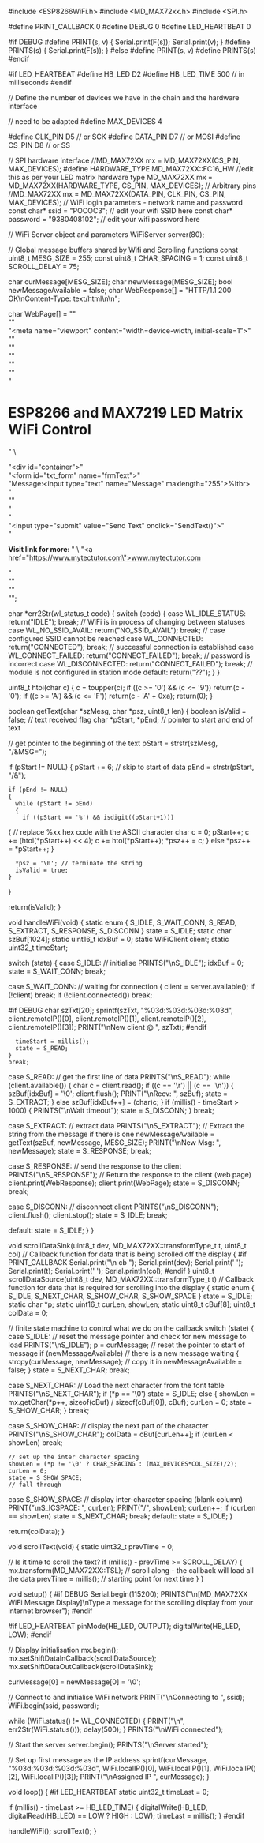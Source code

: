 #include <ESP8266WiFi.h>
#include <MD_MAX72xx.h>
#include <SPI.h>

#define	PRINT_CALLBACK	0
#define DEBUG 0
#define LED_HEARTBEAT 0

#if DEBUG
#define	PRINT(s, v)	{ Serial.print(F(s)); Serial.print(v); }
#define PRINTS(s)   { Serial.print(F(s)); }
#else
#define	PRINT(s, v)
#define PRINTS(s)
#endif


#if LED_HEARTBEAT
#define HB_LED  D2
#define HB_LED_TIME 500 // in milliseconds
#endif

// Define the number of devices we have in the chain and the hardware interface
 
// need to be adapted
#define	MAX_DEVICES	4

#define	CLK_PIN		D5 // or SCK
#define	DATA_PIN	D7 // or MOSI
#define	CS_PIN		D8 // or SS

// SPI hardware interface
//MD_MAX72XX mx = MD_MAX72XX(CS_PIN, MAX_DEVICES);
#define HARDWARE_TYPE MD_MAX72XX::FC16_HW  //edit this as per your LED matrix hardware type
MD_MAX72XX mx = MD_MAX72XX(HARDWARE_TYPE, CS_PIN, MAX_DEVICES);
// Arbitrary pins
//MD_MAX72XX mx = MD_MAX72XX(DATA_PIN, CLK_PIN, CS_PIN, MAX_DEVICES);
// WiFi login parameters - network name and password
const char* ssid = "POCOC3";                   // edit your wifi SSID here
const char* password = "9380408102";            // edit your wifi password here

// WiFi Server object and parameters
WiFiServer server(80);

// Global message buffers shared by Wifi and Scrolling functions
const uint8_t MESG_SIZE = 255;
const uint8_t CHAR_SPACING = 1;
const uint8_t SCROLL_DELAY = 75;

char curMessage[MESG_SIZE];
char newMessage[MESG_SIZE];
bool newMessageAvailable = false;
char WebResponse[] = "HTTP/1.1 200 OK\nContent-Type: text/html\n\n";

char WebPage[] =
"<!DOCTYPE html>" \
"<html>" \
"<head><meta name=\"viewport\" content=\"width=device-width, initial-scale=1\">" \
"<title>MYTECTUTOR ESP8266 AND MAX7219</title>" \
"<style>" \
"html, body" \ 
"{" \
"font-family: Helvetica; "\
"display: block;"\ 
"margin: 0px auto;"\ 
"text-align: center;"\
"background-color: #cad9c5;" \
"}" \
"#container " \
"{" \
"width: 100%;" \
"height: 100%;" \
"margin-left: 5px;" \
"margin-top: 20px;" \
"border: solid 2px;" \
"padding: 10px;" \
"background-color: #2dfa53;" \
"}" \          
"</style>"\
"<script>" \
"strLine = \"\";" \
"function SendText()" \
"{" \
"  nocache = \"/&nocache=\" + Math.random() * 1000000;" \
"  var request = new XMLHttpRequest();" \
"  strLine = \"&MSG=\" + document.getElementById(\"txt_form\").Message.value;" \
"  request.open(\"GET\", strLine + nocache, false);" \
"  request.send(null);" \
"}" \
"</script>" \
"</head>" \
"<body>" \
"<H1><b>ESP8266 and MAX7219 LED Matrix WiFi Control</b></H1>" \ 

"<div id=\"container\">"\
"<form id=\"txt_form\" name=\"frmText\">" \
"<label>Message:<input type=\"text\" name=\"Message\" maxlength=\"255\"></label>%ltbr><br>" \
"</form>" \
"<br>" \
"<input type=\"submit\" value=\"Send Text\" onclick=\"SendText()\">" \
"<p><b>Visit link for more: </b>" \ 
"<a href=\"https://www.mytectutor.com\">www.mytectutor.com</a></p>" \
"</div>" \
"</body>" \
"</html>";

char *err2Str(wl_status_t code)
{
  switch (code)
  {
  case WL_IDLE_STATUS:    return("IDLE");           break; // WiFi is in process of changing between statuses
  case WL_NO_SSID_AVAIL:  return("NO_SSID_AVAIL");  break; // case configured SSID cannot be reached
 case WL_CONNECTED:      return("CONNECTED");      break; // successful connection is established
  case WL_CONNECT_FAILED: return("CONNECT_FAILED"); break; // password is incorrect
  case WL_DISCONNECTED:   return("CONNECT_FAILED"); break; // module is not configured in station mode
  default: return("??");
  }
}

uint8_t htoi(char c)
{
  c = toupper(c);
  if ((c >= '0') && (c <= '9')) return(c - '0');
  if ((c >= 'A') && (c <= 'F')) return(c - 'A' + 0xa);
  return(0);
}

boolean getText(char *szMesg, char *psz, uint8_t len)
{
  boolean isValid = false;  // text received flag
  char *pStart, *pEnd;      // pointer to start and end of text

  // get pointer to the beginning of the text
  pStart = strstr(szMesg, "/&MSG=");

  if (pStart != NULL)
  {
    pStart += 6;  // skip to start of data
    pEnd = strstr(pStart, "/&");

    if (pEnd != NULL)
    {
      while (pStart != pEnd)
      {
        if ((pStart == '%') && isdigit((pStart+1)))
{
          // replace %xx hex code with the ASCII character
          char c = 0;
          pStart++;
          c += (htoi(*pStart++) << 4);
          c += htoi(*pStart++);
          *psz++ = c;
        }
        else
          *psz++ = *pStart++;
      }

      *psz = '\0'; // terminate the string
      isValid = true;
    }
  }

  return(isValid);
}

void handleWiFi(void)
{
  static enum { S_IDLE, S_WAIT_CONN, S_READ, S_EXTRACT, S_RESPONSE, S_DISCONN } state = S_IDLE;
static char szBuf[1024];
  static uint16_t idxBuf = 0;
  static WiFiClient client;
  static uint32_t timeStart;

  switch (state)
  {
  case S_IDLE:   // initialise
    PRINTS("\nS_IDLE");
    idxBuf = 0;
    state = S_WAIT_CONN;
    break;

  case S_WAIT_CONN:   // waiting for connection
    {
      client = server.available();
      if (!client) break;
      if (!client.connected()) break;

#if DEBUG
      char szTxt[20];
      sprintf(szTxt, "%03d:%03d:%03d:%03d", client.remoteIP()[0], client.remoteIP()[1], client.remoteIP()[2], client.remoteIP()[3]);
 PRINT("\nNew client @ ", szTxt);
#endif

      timeStart = millis();
      state = S_READ;
    }
    break;

  case S_READ: // get the first line of data
    PRINTS("\nS_READ");
    while (client.available())
    {
      char c = client.read();
      if ((c == '\r') || (c == '\n'))
      {
        szBuf[idxBuf] = '\0';
        client.flush();
        PRINT("\nRecv: ", szBuf);
        state = S_EXTRACT;
      }
      else
        szBuf[idxBuf++] = (char)c;
    }
    if (millis() - timeStart > 1000)
{
      PRINTS("\nWait timeout");
      state = S_DISCONN;
    }
    break;


  case S_EXTRACT: // extract data
    PRINTS("\nS_EXTRACT");
    // Extract the string from the message if there is one
    newMessageAvailable = getText(szBuf, newMessage, MESG_SIZE);
    PRINT("\nNew Msg: ", newMessage);
    state = S_RESPONSE;
    break;

  case S_RESPONSE: // send the response to the client
    PRINTS("\nS_RESPONSE");
    // Return the response to the client (web page)
    client.print(WebResponse);
    client.print(WebPage);
    state = S_DISCONN;
    break;

 case S_DISCONN: // disconnect client
    PRINTS("\nS_DISCONN");
    client.flush();
    client.stop();
    state = S_IDLE;
    break;

  default:  state = S_IDLE;
  }
}

void scrollDataSink(uint8_t dev, MD_MAX72XX::transformType_t t, uint8_t col)
// Callback function for data that is being scrolled off the display
{
#if PRINT_CALLBACK
  Serial.print("\n cb ");
  Serial.print(dev);
  Serial.print(' ');
  Serial.print(t);
  Serial.print(' ');
  Serial.println(col);
#endif
}
uint8_t scrollDataSource(uint8_t dev, MD_MAX72XX::transformType_t t)
// Callback function for data that is required for scrolling into the display
{
  static enum { S_IDLE, S_NEXT_CHAR, S_SHOW_CHAR, S_SHOW_SPACE } state = S_IDLE;
  static char		*p;
  static uint16_t	curLen, showLen;
  static uint8_t	cBuf[8];
  uint8_t colData = 0;

  // finite state machine to control what we do on the callback
  switch (state)
  {
  case S_IDLE: // reset the message pointer and check for new message to load
    PRINTS("\nS_IDLE");
    p = curMessage;      // reset the pointer to start of message
    if (newMessageAvailable)  // there is a new message waiting
 {
      strcpy(curMessage, newMessage); // copy it in
      newMessageAvailable = false;
    }
    state = S_NEXT_CHAR;
    break;

  case S_NEXT_CHAR: // Load the next character from the font table
    PRINTS("\nS_NEXT_CHAR");
    if (*p == '\0')
      state = S_IDLE;
    else
    {
      showLen = mx.getChar(*p++, sizeof(cBuf) / sizeof(cBuf[0]), cBuf);
      curLen = 0;
      state = S_SHOW_CHAR;
    }
    break;

 case S_SHOW_CHAR:	// display the next part of the character
    PRINTS("\nS_SHOW_CHAR");
    colData = cBuf[curLen++];
    if (curLen < showLen)
      break;

    // set up the inter character spacing
    showLen = (*p != '\0' ? CHAR_SPACING : (MAX_DEVICES*COL_SIZE)/2);
    curLen = 0;
    state = S_SHOW_SPACE;
    // fall through

  case S_SHOW_SPACE:	// display inter-character spacing (blank column)
    PRINT("\nS_ICSPACE: ", curLen);
    PRINT("/", showLen);
    curLen++;
    if (curLen == showLen)
      state = S_NEXT_CHAR;
    break;
default:
    state = S_IDLE;
  }

  return(colData);
}

void scrollText(void)
{
  static uint32_t	prevTime = 0;

  // Is it time to scroll the text?
  if (millis() - prevTime >= SCROLL_DELAY)
  {
    mx.transform(MD_MAX72XX::TSL);	// scroll along - the callback will load all the data
    prevTime = millis();			// starting point for next time
  }
}

void setup()
{
#if DEBUG
  Serial.begin(115200);
  PRINTS("\n[MD_MAX72XX WiFi Message Display]\nType a message for the scrolling display from your internet browser");
#endif

#if LED_HEARTBEAT
  pinMode(HB_LED, OUTPUT);
  digitalWrite(HB_LED, LOW);
#endif

  // Display initialisation
  mx.begin();
  mx.setShiftDataInCallback(scrollDataSource);
  mx.setShiftDataOutCallback(scrollDataSink);

  curMessage[0] = newMessage[0] = '\0';

  // Connect to and initialise WiFi network
  PRINT("\nConnecting to ", ssid);
 WiFi.begin(ssid, password);

  while (WiFi.status() != WL_CONNECTED)
  {
    PRINT("\n", err2Str(WiFi.status()));
    delay(500);
  }
  PRINTS("\nWiFi connected");

  // Start the server
  server.begin();
  PRINTS("\nServer started");

  // Set up first message as the IP address
  sprintf(curMessage, "%03d:%03d:%03d:%03d", WiFi.localIP()[0], WiFi.localIP()[1], WiFi.localIP()[2], WiFi.localIP()[3]);
  PRINT("\nAssigned IP ", curMessage);
}

void loop()
{
#if LED_HEARTBEAT
  static uint32_t timeLast = 0;

  if (millis() - timeLast >= HB_LED_TIME)
  {
    digitalWrite(HB_LED, digitalRead(HB_LED) == LOW ? HIGH : LOW);
    timeLast = millis();
  }
#endif

  handleWiFi();
  scrollText();
}
